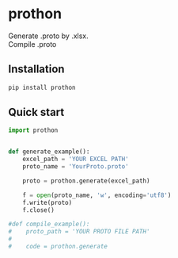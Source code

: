 # prothon
Generate .proto by .xlsx.  
Compile .proto

## Installation
```bash
pip install prothon
```

## Quick start
```python
import prothon


def generate_example():
    excel_path = 'YOUR EXCEL PATH'
    proto_name = 'YourProto.proto'

    proto = prothon.generate(excel_path)

    f = open(proto_name, 'w', encoding='utf8')
    f.write(proto)
    f.close()

#def compile_example():
#    proto_path = 'YOUR PROTO FILE PATH'
#  
#    code = prothon.generate
```
